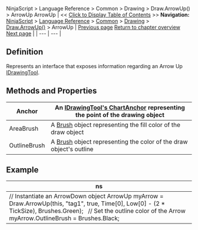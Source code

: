 ﻿
NinjaScript > Language Reference > Common > Drawing > Draw.ArrowUp() > ArrowUp
ArrowUp
| << [Click to Display Table of Contents](arrowup.md) >> **Navigation:**     [NinjaScript](ninjascript.md) > [Language Reference](language_reference_wip.md) > [Common](common.md) > [Drawing](drawing.md) > [Draw.ArrowUp()](draw_arrowup.md) > ArrowUp | [Previous page](draw_arrowup.md) [Return to chapter overview](draw_arrowup.md) [Next page](draw_diamond.md) |
| --- | --- |
## Definition
Represents an interface that exposes information regarding an Arrow Up [IDrawingTool](idrawingtool.md).
 
## Methods and Properties
| Anchor | An [IDrawingTool's ChartAnchor](idrawingtool.htm#chartanchor) representing the point of the drawing object |
| --- | --- |
| AreaBrush | A [Brush](http://msdn.microsoft.com/en-us/library/system.windows.media.brush(v=vs.110).aspx) object representing the fill color of the draw object |
| OutlineBrush | A [Brush](http://msdn.microsoft.com/en-us/library/system.windows.media.brush(v=vs.110).aspx) object representing the color of the draw object's outline |
## 
## 
## Example
| ns |
| --- |
| // Instantiate an ArrowDown object ArrowUp myArrow = Draw.ArrowUp(this, "tag1", true, Time[0], Low[0] - (2 * TickSize), Brushes.Green);   // Set the outline color of the Arrow myArrow.OutlineBrush = Brushes.Black; |

